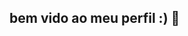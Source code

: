 ## bem vido ao meu perfil :) 👋

<!--![]()
![]<img src="https://media1.tenor.com/m/nAMuwsQmPecAAAAC/clash-royale.gif" alt="Clash Royale GIF"/>![image](https://github.com/user-attachments/assets/a38675e7-c79c-4d8a-86bc-0065bc2e1f08)


**guilherme7632/guilherme7632** is a ✨ _special_ ✨ repository because its `README.md` (this file) appears on your GitHub profile.

Here are some ideas to get you started:

- 🔭 I’m currently working on ...
- 🌱 I’m currently learning ...
- 👯 I’m looking to collaborate on ...
- 🤔 I’m looking for help with ...
- 💬 Ask me about ...
- 📫 How to reach me: ...
- 😄 Pronouns: ...
- ⚡ Fun fact: ...
-->
